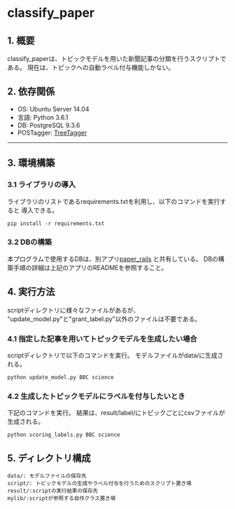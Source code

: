 # classify_paper

## 1. 概要
classify_paperは、トピックモデルを用いた新聞記事の分類を行うスクリプトである。
現在は、トピックへの自動ラベル付与機能しかない。


## 2. 依存関係

* OS: Ubuntu Server 14.04
* 言語: Python 3.6.1
* DB: PostgreSQL 9.3.6
* POSTagger: [TreeTagger](http://www.cis.uni-muenchen.de/~schmid/tools/TreeTagger/)

___
## 3. 環境構築

### 3.1 ライブラリの導入
ライブラリのリストであるrequirements.txtを利用し、以下のコマンドを実行すると
導入できる。

```
pip install -r requirements.txt
```
### 3.2 DBの構築

本プログラムで使用するDBは、別アプリ[paper_rails](https://github.com/Islenauto/paper_rails)
と共有している。
DBの構築手順の詳細は上記のアプリのREADMEを参照すること。


## 4. 実行方法
scriptディレクトリに様々なファイルがあるが、
"update_model.py"と"grant_label.py"以外のファイルは不要である。

### 4.1 指定した記事を用いてトピックモデルを生成したい場合
scriptディレクトリで以下のコマンドを実行。
モデルファイルがdata/に生成される。
```
python update_model.py BBC science
```

### 4.2 生成したトピックモデルにラベルを付与したいとき
下記のコマンドを実行。
結果は、result/label/にトピックごとにcsvファイルが生成される。

```
python scoring_labels.py BBC science
```


## 5. ディレクトリ構成
```
data/: モデルファイルの保存先
script/: トピックモデルの生成やラベル付与を行うためのスクリプト置き場
result/:scriptの実行結果の保存先
mylib/:scriptが参照する自作クラス置き場
```
